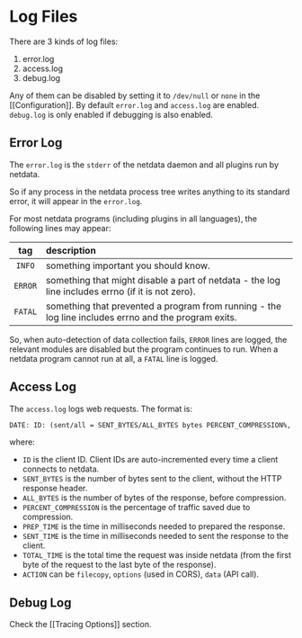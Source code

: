 # Log Files

There are 3 kinds of log files:

1. error.log
2. access.log
3. debug.log

Any of them can be disabled by setting it to `/dev/null` or `none` in the [[Configuration]].
By default `error.log` and `access.log` are enabled. `debug.log` is only enabled if debugging is also enabled.

## Error Log

The `error.log` is the `stderr` of the netdata daemon and all plugins run by netdata.

So if any process in the netdata process tree writes anything to its standard error, it will appear in the `error.log`.

For most netdata programs (including plugins in all languages), the following lines may appear:

tag|description
:--:|:----
`INFO`|something important you should know.
`ERROR`|something that might disable a part of netdata - the log line includes errno (if it is not zero).
`FATAL`|something that prevented a program from running - the log line includes errno and the program exits.

So, when auto-detection of data collection fails, `ERROR` lines are logged, the relevant modules are disabled but the program continues to run. When a netdata program cannot run at all, a `FATAL` line is logged.


## Access Log

The `access.log` logs web requests. The format is:

```txt
DATE: ID: (sent/all = SENT_BYTES/ALL_BYTES bytes PERCENT_COMPRESSION%, prep/sent/total PREP_TIME/SENT_TIME/TOTAL_TIME ms): ACTION CODE URL
```

where:

 - `ID` is the client ID. Client IDs are auto-incremented every time a client connects to netdata.
 - `SENT_BYTES` is the number of bytes sent to the client, without the HTTP response header.
 - `ALL_BYTES` is the number of bytes of the response, before compression.
 - `PERCENT_COMPRESSION` is the percentage of traffic saved due to compression.
 - `PREP_TIME` is the time in milliseconds needed to prepared the response.
 - `SENT_TIME` is the time in milliseconds needed to sent the response to the client.
 - `TOTAL_TIME` is the total time the request was inside netdata (from the first byte of the request to the last byte of the response).
 - `ACTION` can be `filecopy`, `options` (used in CORS), `data` (API call).

## Debug Log

Check the [[Tracing Options]] section.
